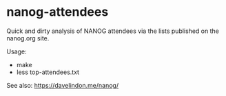 nanog-attendees
===============

Quick and dirty analysis of NANOG attendees via the lists published on the
nanog.org site.

Usage:

- make
- less top-attendees.txt

See also: https://davelindon.me/nanog/

